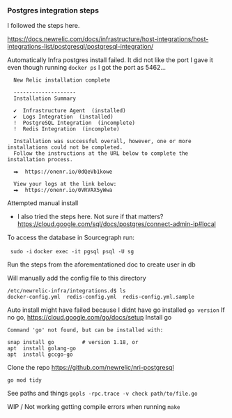 ### Postgres integration steps

I followed the steps here.

https://docs.newrelic.com/docs/infrastructure/host-integrations/host-integrations-list/postgresql/postgresql-integration/

Automatically Infra postgres install failed. It did not like the port I gave it even though running `docker ps` I got the port as 5462...

```
  New Relic installation complete 

  --------------------
  Installation Summary

  ✔  Infrastructure Agent  (installed)  
  ✔  Logs Integration  (installed)  
  !  PostgreSQL Integration  (incomplete)  
  !  Redis Integration  (incomplete)  

  Installation was successful overall, however, one or more installations could not be completed.
  Follow the instructions at the URL below to complete the installation process. 

  ⮕  https://onenr.io/0dQeVb1kowe

  View your logs at the link below:
  ⮕  https://onenr.io/0VRVAX5yWwa
```

Attempted manual install

* I also tried the steps here. Not sure if that matters? https://cloud.google.com/sql/docs/postgres/connect-admin-ip#local

To access the database in Sourcegraph run:

` sudo -i`
`docker exec -it pgsql psql -U sg`

Run the steps from the aforementationed doc to create user in db

Will manually add the config file to this directory

```
/etc/newrelic-infra/integrations.d$ ls
docker-config.yml  redis-config.yml  redis-config.yml.sample
```

Auto install might have failed because I didnt have go installed
`go version` 
If no go, https://cloud.google.com/go/docs/setup
Install go

```
Command 'go' not found, but can be installed with:

snap install go         # version 1.18, or
apt  install golang-go
apt  install gccgo-go 
```

Clone the repo 
https://github.com/newrelic/nri-postgresql

`go mod tidy`

See paths and things
`gopls -rpc.trace -v check path/to/file.go`

WIP / Not working getting compile errors when running `make`

